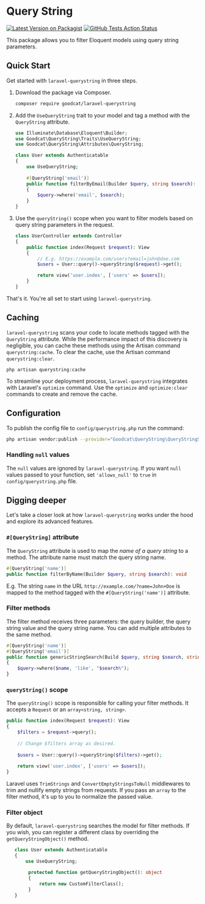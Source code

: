 # Query String

[![Latest Version on Packagist](https://img.shields.io/packagist/v/goodcat-dev/laravel-querystring.svg?style=flat-square)](https://packagist.org/packages/goodcat/laravel-querystring)
[![GitHub Tests Action Status](https://img.shields.io/github/actions/workflow/status/goodcat-dev/laravel-querystring/tests.yaml?branch=main&label=tests&style=flat-square)](https://github.com/goodcat-dev/laravel-querystring/actions?query=workflow%3Atests+branch%3Amain)

This package allows you to filter Eloquent models using query string parameters.

## Quick Start

Get started with `laravel-querystring` in three steps.

1. Download the package via Composer.
   ```sh
   composer require goodcat/laravel-querystring
   ```
   
2. Add the `UseQueryString` trait to your model and tag a method with the `QueryString` attribute.
   ```php
   use Illuminate\Database\Eloquent\Builder;
   use Goodcat\QueryString\Traits\UseQueryString;
   use Goodcat\QueryString\Attributes\QueryString;
   
   class User extends Authenticatable
   {
       use UseQueryString;
       
       #[QueryString('email')]
       public function filterByEmail(Builder $query, string $search): void
       {
           $query->where('email', $search);
       }
   }
   ```
   
3. Use the `queryString()` scope when you want to filter models based on query string parameters in the request.
   ```php
   class UserController extends Controller
   {
       public function index(Request $request): View
       {
           // E.g. https://example.com/users?email=john@doe.com
           $users = User::query()->queryString($request)->get();
   
           return view('user.index', ['users' => $users]);
       }
   }
   ```

That's it. You're all set to start using `laravel-querystring`.

## Caching

`laravel-querystring` scans your code to locate methods tagged with the `QueryString` attribute.
While the performance impact of this discovery is negligible, you can cache these methods using the Artisan command `querystring:cache`.
To clear the cache, use the Artisan command `querystring:clear`.

```shell
php artisan querystring:cache
```

To streamline your deployment process, `laravel-querystring` integrates with Laravel's `optimize` command.
Use the `optimize` and `optimize:clear` commands to create and remove the cache.

## Configuration

To publish the config file to `config/querystring.php` run the command:

```sh
php artisan vendor:publish --provider="Goodcat\QueryString\QueryStringServiceProvider"
```

### Handling `null` values

The `null` values are ignored by `laravel-querystring`. If you want `null` values passed to your function, set `'allows_null'` to `true` in `config/querystring.php` file.

## Digging deeper

Let's take a closer look at how `laravel-querystring` works under the hood and explore its advanced features.

### `#[QueryString]` attribute

The `QueryString` attribute is used to map the _name of a query string_ to a method. The attribute name must match the query string name.

```php
#[QueryString('name')]
public function filterByName(Builder $query, string $search): void 
```

E.g. The string `name` in the URL `http://example.com/?name=John+Doe` is mapped to the method tagged with the `#[QueryString('name')]` attribute.


### Filter methods

The filter method receives three parameters: the query builder, the query string value and the query string name. You can add multiple attributes to the same method.

```php
#[QueryString('name')]
#[QueryString('email')]
public function genericStringSearch(Build $query, string $search, string $name): void
{
    $query->where($name, 'like', "$search%");
}
```

### `queryString()` scope

The `queryString()` scope is responsible for calling your filter methods. It accepts a `Request` or an `array<string, string>`.

```php
public function index(Request $request): View
{
    $filters = $request->query();
    
    // Change $filters array as desired.
    
    $users = User::query()->queryString($filters)->get();
    
    return view('user.index', ['users' => $users]);
}
```

Laravel uses `TrimStrings` and `ConvertEmptyStringsToNull` middlewares to trim and nullify empty strings from requests. If you pass an `array` to the filter method, it's up to you to normalize the passed value.

### Filter object

By default, `laravel-querystring` searches the model for filter methods. If you wish, you can register a different class by overriding the `getQueryStringObject()` method.

```php
   class User extends Authenticatable
   {
       use UseQueryString;

        protected function getQueryStringObject(): object
        {
            return new CustomFilterClass();
        }
   }
```
